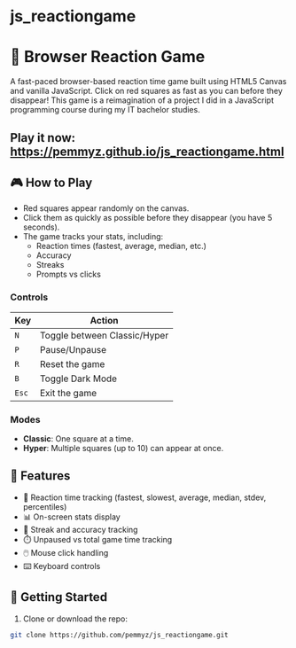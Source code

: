 # js_reactiongame

# 🧠 Browser Reaction Game

A fast-paced browser-based reaction time game built using HTML5 Canvas and vanilla JavaScript. Click on red squares as fast as you can before they disappear!
This game is a reimagination of a project I did in a JavaScript programming course during my IT bachelor studies.

## Play it now: https://pemmyz.github.io/js_reactiongame.html

## 🎮 How to Play

- Red squares appear randomly on the canvas.
- Click them as quickly as possible before they disappear (you have 5 seconds).
- The game tracks your stats, including:
  - Reaction times (fastest, average, median, etc.)
  - Accuracy
  - Streaks
  - Prompts vs clicks

### Controls

| Key | Action                        |
|-----|-------------------------------|
| `N` | Toggle between Classic/Hyper |
| `P` | Pause/Unpause                |
| `R` | Reset the game               |
| `B` | Toggle Dark Mode               |
| `Esc` | Exit the game               |

### Modes

- **Classic**: One square at a time.
- **Hyper**: Multiple squares (up to 10) can appear at once.

## 🧪 Features

- 🔺 Reaction time tracking (fastest, slowest, average, median, stdev, percentiles)
- 📊 On-screen stats display
- 🧠 Streak and accuracy tracking
- ⏱️ Unpaused vs total game time tracking
- 🖱️ Mouse click handling
- ⌨️ Keyboard controls

## 🚀 Getting Started

1. Clone or download the repo:

```bash
git clone https://github.com/pemmyz/js_reactiongame.git
